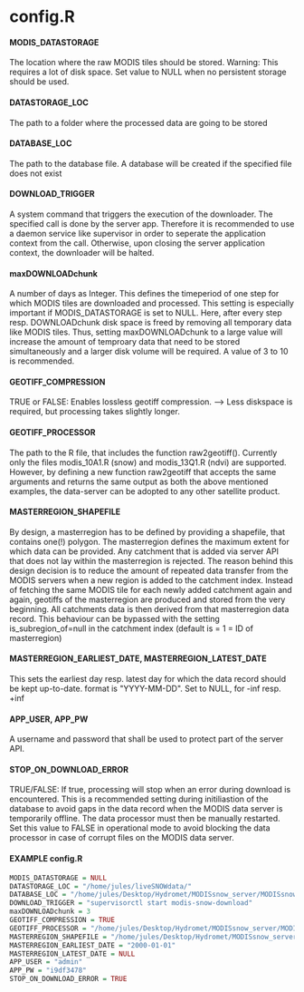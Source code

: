 ﻿
# config.R

#### MODIS_DATASTORAGE
The location where the raw MODIS tiles should be stored. Warning: This requires a lot of disk space. Set value to NULL when no persistent storage should be used.

#### DATASTORAGE_LOC
The path to a folder where the processed data are going to be stored

#### DATABASE_LOC
The path to the database file. A database will be created if the specified file does not exist

#### DOWNLOAD_TRIGGER
A system command that triggers the execution of the downloader. The specified call is done by the server app. Therefore it is recommended to use a daemon service like supervisor in order to seperate the application context from the call. Otherwise, upon closing the server application context, the downloader will be halted.

#### maxDOWNLOADchunk 
A number of days as Integer. This defines the timeperiod of one step for which MODIS tiles are downloaded and processed. This setting is especially important if MODIS_DATASTORAGE is set to NULL. Here, after every step resp. DOWNLOADchunk disk space is freed by removing all temporary data like MODIS tiles. Thus, setting maxDOWNLOADchunk to a large value will increase the amount of temproary data that need to be stored simultaneously and a larger disk volume will be required. A value of 3 to 10 is recommended.

#### GEOTIFF_COMPRESSION
TRUE or FALSE: Enables lossless geotiff compression. --> Less diskspace is required, but processing takes slightly longer.

#### GEOTIFF_PROCESSOR
The path to the R file, that includes the function raw2geotiff(). Currently only the files modis_10A1.R (snow) and modis_13Q1.R (ndvi) are supported. However, by defining a new function raw2geotiff that accepts the same arguments and returns the same output as both the above mentioned examples, the data-server can be adopted to any other satellite product.

#### MASTERREGION_SHAPEFILE
By design, a masterregion has to be defined by providing a shapefile, that contains one(!) polygon. The masterregion defines the maximum extent for which data can be provided. Any catchment that is added via server API that does not lay within the masterregion is rejected. The reason behind this design decision is to reduce the amount of repeated data transfer from the MODIS servers when a new region is added to the catchment index. Instead of fetching the same MODIS tile for each newly added catchment again and again, geotiffs of the masterregion are produced and stored from the very beginning. All catchments data is then derived from that masterregion data record. This behaviour can be bypassed with the setting is_subregion_of=null in the catchment index (default is = 1 = ID of masterregion)

#### MASTERREGION_EARLIEST_DATE, MASTERREGION_LATEST_DATE
This sets the earliest day resp. latest day for which the data record should be kept up-to-date. format is "YYYY-MM-DD". Set to NULL, for -inf resp. +inf

#### APP_USER, APP_PW
A username and password that shall be used to protect part of the server API.

#### STOP_ON_DOWNLOAD_ERROR
TRUE/FALSE: If true, processing will stop when an error during download is encountered. This is a recommended setting during initiliastion of the database to avoid gaps in the data record when the MODIS data server is temporarily offline. The data processor must then be manually restarted. Set this value to FALSE in operational mode to avoid blocking the data processor in case of corrupt files on the MODIS data server.

#### EXAMPLE config.R

```R
MODIS_DATASTORAGE = NULL
DATASTORAGE_LOC = "/home/jules/liveSNOWdata/" 
DATABASE_LOC = "/home/jules/Desktop/Hydromet/MODISsnow_server/MODISsnow-server/downloader/examplefiles/database"
DOWNLOAD_TRIGGER = "supervisorctl start modis-snow-download"
maxDOWNLOADchunk = 3
GEOTIFF_COMPRESSION = TRUE
GEOTIFF_PROCESSOR = "/home/jules/Desktop/Hydromet/MODISsnow_server/MODISsnow-server/downloader/modis_10A1.R"
MASTERREGION_SHAPEFILE = "/home/jules/Desktop/Hydromet/MODISsnow_server/MODISsnow-server/downloader/examplefiles/shapefiles/border_vahsh.shp"
MASTERREGION_EARLIEST_DATE = "2000-01-01"
MASTERREGION_LATEST_DATE = NULL
APP_USER = "admin"
APP_PW = "i9df3478"
STOP_ON_DOWNLOAD_ERROR = TRUE

```